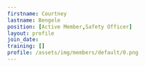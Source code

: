 ```yaml
---
firstname: Courtney
lastname: Bengele
position: [Active Member,Safety Officer]
layout: profile
join_date:
training: []
profile: /assets/img/members/default/0.png
---
```

